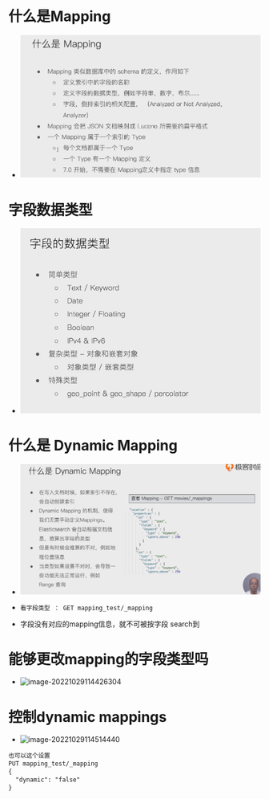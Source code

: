 # 什么是Mapping

- ![image-20221029113606281](img/image-20221029113606281.png)

# 字段数据类型

- ![image-20221029113726392](img/image-20221029113726392.png)

# 什么是 Dynamic Mapping

- ![image-20221029113919613](img/image-20221029113919613.png)

- ```
  看字段类型 ： GET mapping_test/_mapping
  
  ```

- 字段没有对应的mapping信息，就不可被按字段 search到

# 能够更改mapping的字段类型吗

- ![image-20221029114426304](img/image-20221029114426304.png)

# 控制dynamic mappings

- ![image-20221029114514440](img/image-20221029114514440.png)

```
也可以这个设置
PUT mapping_test/_mapping
{
  "dynamic": "false"
}
```


